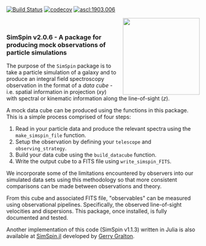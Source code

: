 
<!-- badges: start -->
[![Build Status](https://travis-ci.org/kateharborne/SimSpin.svg?branch=master)](https://travis-ci.org/kateharborne/SimSpin)
[![codecov](https://codecov.io/gh/kateharborne/SimSpin/branch/master/graph/badge.svg?token=tKlm0WNmfv)](https://codecov.io/gh/kateharborne/SimSpin)
<a href="https://ascl.net/1903.006"><img src="https://img.shields.io/badge/ascl-1903.006-blue.svg?colorB=262255" alt="ascl:1903.006" /></a>
<!-- badges: end -->

<img align="right" src="https://raw.githubusercontent.com/kateharborne/SimSpin.jl/master/docs/src/assets/logo.png" width="200" height="200"  style="padding-left:10px" /> 

<p>&nbsp;</p>

### SimSpin v2.0.6 - A package for producing mock observations of particle simulations

The purpose of the `SimSpin` package is to take a particle simulation of a galaxy and to produce an integral field spectroscopy observation in the format of a *data cube* - i.e. spatial information in projection (*xy*) with spectral or kinematic information along the line-of-sight (*z*). 

A mock data cube can be produced using the functions in this package. 
This is a simple process comprised of four steps:

  1. Read in your particle data and produce the relevant spectra using the `make_simspin_file` function.
  1. Setup the observation by defining your `telescope` and `observing_strategy`.
  1. Build your data cube using the `build_datacube` function.
  1. Write the output cube to a FITS file using `write_simspin_FITS`.

We incorporate some of the limitations encountered by observers into our simulated data sets using this methodology so that more consistent comparisons can be made between observations and theory.

From this cube and associated FITS file, "observables" can be measured using observational pipelines. 
Specifically, the observed line-of-sight velocities and dispersions. 
This package, once installed, is fully documented and tested.

Another implementation of this code (SimSpin v1.1.3) written in Julia is also available at [SimSpin.jl](https://github.com/kateharborne/SimSpin.jl) developed by [Gerry Gralton](https://github.com/gerrygralton). 
